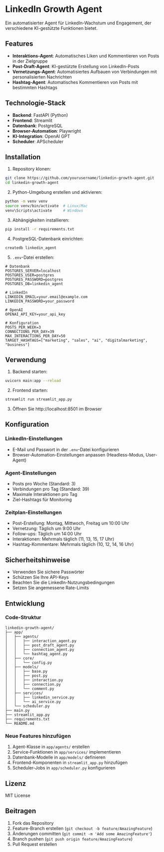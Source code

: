 # LinkedIn Growth Agent

Ein automatisierter Agent für LinkedIn-Wachstum und Engagement, der verschiedene KI-gestützte Funktionen bietet.

## Features

- **Interaktions-Agent**: Automatisches Liken und Kommentieren von Posts in der Zielgruppe
- **Post-Draft-Agent**: KI-gestützte Erstellung von LinkedIn-Posts
- **Vernetzungs-Agent**: Automatisiertes Aufbauen von Verbindungen mit personalisierten Nachrichten
- **Hashtag-Agent**: Automatisches Kommentieren von Posts mit bestimmten Hashtags

## Technologie-Stack

- **Backend**: FastAPI (Python)
- **Frontend**: Streamlit
- **Datenbank**: PostgreSQL
- **Browser-Automation**: Playwright
- **KI-Integration**: OpenAI GPT
- **Scheduler**: APScheduler

## Installation

1. Repository klonen:
```bash
git clone https://github.com/yourusername/linkedin-growth-agent.git
cd linkedin-growth-agent
```

2. Python-Umgebung erstellen und aktivieren:
```bash
python -m venv venv
source venv/bin/activate  # Linux/Mac
venv\Scripts\activate     # Windows
```

3. Abhängigkeiten installieren:
```bash
pip install -r requirements.txt
```

4. PostgreSQL-Datenbank einrichten:
```bash
createdb linkedin_agent
```

5. `.env`-Datei erstellen:
```env
# Datenbank
POSTGRES_SERVER=localhost
POSTGRES_USER=postgres
POSTGRES_PASSWORD=postgres
POSTGRES_DB=linkedin_agent

# LinkedIn
LINKEDIN_EMAIL=your.email@example.com
LINKEDIN_PASSWORD=your_password

# OpenAI
OPENAI_API_KEY=your_api_key

# Konfiguration
POSTS_PER_WEEK=3
CONNECTIONS_PER_DAY=39
MAX_INTERACTIONS_PER_DAY=50
TARGET_HASHTAGS=["marketing", "sales", "ai", "digitalmarketing", "business"]
```

## Verwendung

1. Backend starten:
```bash
uvicorn main:app --reload
```

2. Frontend starten:
```bash
streamlit run streamlit_app.py
```

3. Öffnen Sie http://localhost:8501 im Browser

## Konfiguration

### LinkedIn-Einstellungen

- E-Mail und Passwort in der `.env`-Datei konfigurieren
- Browser-Automation-Einstellungen anpassen (Headless-Modus, User-Agent)

### Agent-Einstellungen

- Posts pro Woche (Standard: 3)
- Verbindungen pro Tag (Standard: 39)
- Maximale Interaktionen pro Tag
- Ziel-Hashtags für Monitoring

### Zeitplan-Einstellungen

- Post-Erstellung: Montag, Mittwoch, Freitag um 10:00 Uhr
- Vernetzung: Täglich um 9:00 Uhr
- Follow-ups: Täglich um 14:00 Uhr
- Interaktionen: Mehrmals täglich (11, 13, 15, 17 Uhr)
- Hashtag-Kommentare: Mehrmals täglich (10, 12, 14, 16 Uhr)

## Sicherheitshinweise

- Verwenden Sie sichere Passwörter
- Schützen Sie Ihre API-Keys
- Beachten Sie die LinkedIn-Nutzungsbedingungen
- Setzen Sie angemessene Rate-Limits

## Entwicklung

### Code-Struktur

```
linkedin-growth-agent/
├── app/
│   ├── agents/
│   │   ├── interaction_agent.py
│   │   ├── post_draft_agent.py
│   │   ├── connection_agent.py
│   │   └── hashtag_agent.py
│   ├── core/
│   │   └── config.py
│   ├── models/
│   │   ├── base.py
│   │   ├── post.py
│   │   ├── interaction.py
│   │   ├── connection.py
│   │   └── comment.py
│   ├── services/
│   │   ├── linkedin_service.py
│   │   └── ai_service.py
│   └── scheduler.py
├── main.py
├── streamlit_app.py
├── requirements.txt
└── README.md
```

### Neue Features hinzufügen

1. Agent-Klasse in `app/agents/` erstellen
2. Service-Funktionen in `app/services/` implementieren
3. Datenbank-Modelle in `app/models/` definieren
4. Frontend-Komponenten in `streamlit_app.py` hinzufügen
5. Scheduler-Jobs in `app/scheduler.py` konfigurieren

## Lizenz

MIT License

## Beitragen

1. Fork das Repository
2. Feature-Branch erstellen (`git checkout -b feature/AmazingFeature`)
3. Änderungen committen (`git commit -m 'Add some AmazingFeature'`)
4. Branch pushen (`git push origin feature/AmazingFeature`)
5. Pull Request erstellen 